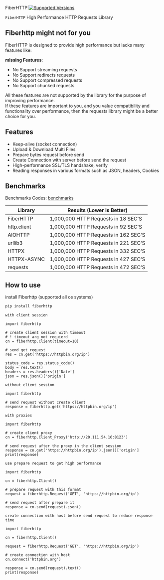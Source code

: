FiberHTTP [![Supported Versions](https://img.shields.io/pypi/pyversions/fiberhttp.svg)](https://pypi.org/project/fiberhttp)

`FiberHTTP` High Performance HTTP Requests Library<br/>

<!-- ![GIF](media/1725894429188248.gif)

The [benchmarks](https://github.com/xsxo/fiberhttp/tree/main/benchmarks) folder contains comparisons between `FiberHTTP` and other well-known libraries such as `requests`, `httpx`, `http.client`, and others. You will notice that `FiberHTTP` outperforms them every time<br/> -->


## Fiberhttp might not for you

FiberHTTP is designed to provide high performance but lacks many features like:

**missing Features**:
- No Support streaming requests
- No Support redirects requests
- No Support compressed requests
- No Support chunked requests

All these features are not supported by the library for the purpose of improving performance.<br/>
If these features are important to you, and you value compatibility and functionality over performance, then the requests library might be a better choice for you.


## Features
- Keep-alive (socket connection)
- Upload & Download Multi Files
- Prepare bytes request before send
- Create Connection with server before send the request
- High-performance SSL/TLS handshake, verify
- Reading responses in various formats such as JSON, headers, Cookies

## Benchmarks
Benchmarks Codes: [benchmarks](https://github.com/xsxo/fiberhttp/tree/main/benchmarks)

|**Library**|**Results (Lower is Better)**|
|-----------|-------------------|
|FiberHTTP|1,000,000 HTTP Requests in 18 SEC'S|
|http.client|1,000,000 HTTP Requests in 92 SEC'S|
|AIOHTTP|1,000,000 HTTP Requests in 162 SEC'S|
|urllib3|1,000,000 HTTP Requests in 221 SEC'S|
|HTTPX|1,000,000 HTTP Requests in 332 SEC'S|
|HTTPX-ASYNC|1,000,000 HTTP Requests in 427 SEC'S|
|requests|1,000,000 HTTP Requests in 472 SEC'S|

## How to use
install Fiberhttp (supported all os systems)
```bash
pip install fiberhttp
```

`with client session`
```python3
import fiberhttp

# create client session with timeout
# ! timeout arg not requierd
cn = fiberhttp.Client(timeout=10)

# send get request
res = cn.get('https://httpbin.org/ip')

status_code = res.status_code()
body = res.text()
headers = res.headers()['Date']
json = res.json()['origin']
```


`without client session`
```python3
import fiberhttp

# send request without create client
response = fiberhttp.get('https://httpbin.org/ip')
```


`with proxies`
```python3
import fiberhttp

# create client proxy
cn = fiberhttp.Client_Proxy('http://20.111.54.16:8123')

# send request after the proxy in the client session
response = cn.get('https://httpbin.org/ip').json()['origin']
print(response)
```


`use prepare request to get high performance`

```python3
import fiberhttp

cn = fiberhttp.Client()

# prepare request with this format
request = fiberhttp.Request('GET', 'https://httpbin.org/ip')

# send request after prepare it
response = cn.send(request).json()
```


`create connection with host before send request to reduce response time`

```python3
import fiberhttp

cn = fiberhttp.Client()

request = fiberhttp.Request('GET', 'https://httpbin.org/ip')

# create connection with host
cn.connect('httpbin.org')

response = cn.send(request).text()
print(response)
```
